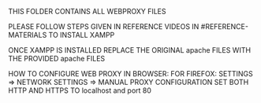 THIS FOLDER CONTAINS ALL WEBPROXY FILES

PLEASE FOLLOW STEPS GIVEN IN REFERENCE VIDEOS IN #REFERENCE-MATERIALS
    TO INSTALL XAMPP

ONCE XAMPP IS INSTALLED REPLACE THE ORIGINAL apache FILES 
    WITH THE PROVIDED apache FILES 


HOW TO CONFIGURE WEB PROXY IN BROWSER:
    FOR FIREFOX:
        SETTINGS => NETWORK SETTINGS =>
            MANUAL PROXY CONFIGURATION
                SET BOTH HTTP AND HTTPS TO localhost and port 80